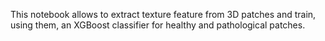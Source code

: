 This notebook allows to extract texture feature from 3D patches and train, using them, an XGBoost classifier for healthy and pathological patches.